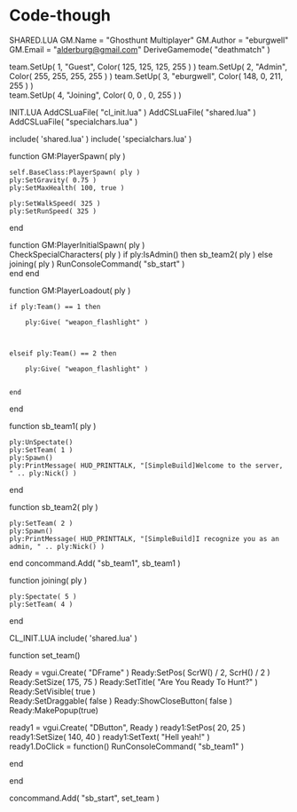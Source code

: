 # Code-though
SHARED.LUA
GM.Name		= "Ghosthunt Multiplayer" 
GM.Author	= "eburgwell" 
GM.Email	= "alderburg@gmail.com" 
DeriveGamemode( "deathmatch" )
 
team.SetUp( 1, "Guest", Color( 125, 125, 125, 255 ) ) 
team.SetUp( 2, "Admin", Color( 255, 255, 255, 255 ) ) 
team.SetUp( 3, "eburgwell", Color( 148, 0, 211, 255 ) )  
team.SetUp( 4, "Joining", Color( 0, 0 , 0, 255 ) ) 

INIT.LUA
AddCSLuaFile( "cl_init.lua" ) 
AddCSLuaFile( "shared.lua" ) 
AddCSLuaFile( "specialchars.lua" ) 
 
 
include( 'shared.lua' ) 
include( 'specialchars.lua' ) 
 
 
function GM:PlayerSpawn( ply )  
 
    self.BaseClass:PlayerSpawn( ply )  
    ply:SetGravity( 0.75 )  
    ply:SetMaxHealth( 100, true )  
 
    ply:SetWalkSpeed( 325 )  
	ply:SetRunSpeed( 325 ) 
 
end
 
function GM:PlayerInitialSpawn( ply )  
	CheckSpecialCharacters( ply ) 
	if ply:IsAdmin() then 
		sb_team2( ply ) 
	else 
	joining( ply ) 
	RunConsoleCommand( "sb_start" )	 
	end 
end 
 
 
function GM:PlayerLoadout( ply ) 
 
	if ply:Team() == 1 then 
 
		ply:Give( "weapon_flashlight" ) 
		
 
 
	elseif ply:Team() == 2 then 
 
		ply:Give( "weapon_flashlight" )
		
	
	end 
end 
 
function sb_team1( ply ) 
 
	ply:UnSpectate() 
	ply:SetTeam( 1 ) 
	ply:Spawn() 
	ply:PrintMessage( HUD_PRINTTALK, "[SimpleBuild]Welcome to the server, " .. ply:Nick() ) 
 
end 
 
 
function sb_team2( ply ) 
	
	ply:SetTeam( 2 ) 
	ply:Spawn() 
	ply:PrintMessage( HUD_PRINTTALK, "[SimpleBuild]I recognize you as an admin, " .. ply:Nick() ) 
	 
 
end 
concommand.Add( "sb_team1", sb_team1 ) 
 
function joining( ply )   
 
	ply:Spectate( 5 ) 
	ply:SetTeam( 4 ) 
 
end 

CL_INIT.LUA
include( 'shared.lua' ) 
 
function set_team() 
 
Ready = vgui.Create( "DFrame" ) 
Ready:SetPos( ScrW() / 2, ScrH() / 2 ) 
Ready:SetSize( 175, 75 ) 
Ready:SetTitle( "Are You Ready To Hunt?" ) 
Ready:SetVisible( true )  
Ready:SetDraggable( false ) 
Ready:ShowCloseButton( false ) 
Ready:MakePopup(true) 
 
ready1 = vgui.Create( "DButton", Ready ) 
ready1:SetPos( 20, 25 ) 
ready1:SetSize( 140, 40 ) 
ready1:SetText( "Hell yeah!" )  
ready1.DoClick = function() 
RunConsoleCommand( "sb_team1" ) 
 
end 
 
end 
 
concommand.Add( "sb_start", set_team ) 
